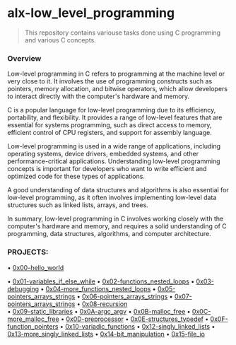 # alx-low_level_programming

> This repository contains variouse tasks done using C programming and various C concepts.

### Overview

Low-level programming in C refers to programming at the machine level or very close to it. It involves the use of programming constructs such as pointers, memory allocation, and bitwise operators, which allow developers to interact directly with the computer's hardware and memory.

C is a popular language for low-level programming due to its efficiency, portability, and flexibility. It provides a range of low-level features that are essential for systems programming, such as direct access to memory, efficient control of CPU registers, and support for assembly language.

Low-level programming is used in a wide range of applications, including operating systems, device drivers, embedded systems, and other performance-critical applications. Understanding low-level programming concepts is important for developers who want to write efficient and optimized code for these types of applications.

A good understanding of data structures and algorithms is also essential for low-level programming, as it often involves implementing low-level data structures such as linked lists, arrays, and trees.

In summary, low-level programming in C involves working closely with the computer's hardware and memory, and requires a solid understanding of C programming, data structures, algorithms, and computer architecture.

### PROJECTS:

• [0x00-hello_world](0x00-hello_world)

• [0x01-variables_if_else_while](0x01-variables_if_else_while)
• [0x02-functions_nested_loops](0x02-functions_nested_loops)
• [0x03-debugging](0x03-debugging)
• [0x04-more_functions_nested_loops](0x04-more_functions_nested_loops)
• [0x05-pointers_arrays_strings](0x05-pointers_arrays_strings)
• [0x06-pointers_arrays_strings](0x06-pointers_arrays_strings)
• [0x07-pointers_arrays_strings](0x07-pointers_arrays_strings)
• [0x08-recursion](0x08-recursion)   
• [0x09-static_libraries](0x09-static_libraries)
• [0x0A-argc_argv](0x0A-argc_argv)
• [0x0B-malloc_free](0x0B-malloc_free)
• [0x0C-more_malloc_free](0x0C-more_malloc_free)
• [0x0D-preprocessor](0x0D-preprocessor)
• [0x0E-structures_typedef](0x0E-structures_typedef)
• [0x0F-function_pointers](0x0F-function_pointers)
• [0x10-variadic_functions](0x10-variadic_functions)
• [0x12-singly_linked_lists](0x12-singly_linked_lists)
• [0x13-more_singly_linked_lists](0x13-more_singly_linked_lists)
• [0x14-bit_manipulation](0x14-bit_manipulation)
• [0x15-file_io](0x15-file_io)

